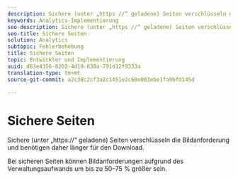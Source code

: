 ```yaml
---
description: Sichere (unter „https //“ geladene) Seiten verschlüsseln die Bildanforderung und benötigen daher länger für den Download.
keywords: Analytics-Implementierung
seo-description: Sichere (unter „https //“ geladene) Seiten verschlüsseln die Bildanforderung und benötigen daher länger für den Download.
seo-title: Sichere Seiten
solution: Analytics
subtopic: Fehlerbehebung
title: Sichere Seiten
topic: Entwickler und Implementierung
uuid: d63e4356-0203-4d10-838a-791d12f9333a
translation-type: tm+mt
source-git-commit: a2c38c2cf3a2c1451e2c60e003ebe1fa9bfd145d

---
```



# Sichere Seiten

Sichere (unter „https://“ geladene) Seiten verschlüsseln die Bildanforderung und benötigen daher länger für den Download.

Bei sicheren Seiten können Bildanforderungen aufgrund des Verwaltungsaufwands um bis zu 50–75 % größer sein.
